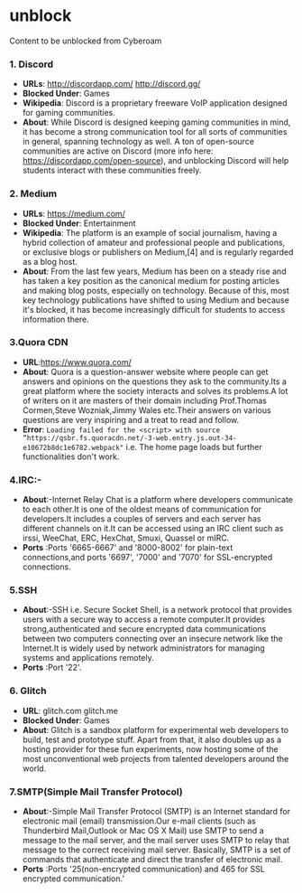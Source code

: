 # unblock
Content to be unblocked from Cyberoam

### 1. Discord
- **URLs**: http://discordapp.com/ http://discord.gg/
- **Blocked Under**: Games
- **Wikipedia**: Discord is a proprietary freeware VoIP application designed for gaming communities.
- **About**: While Discord is designed keeping gaming communities in mind, it has become a strong communication tool for all sorts of communities in general, spanning technology as well. A ton of open-source communities are active on Discord (more info here: https://discordapp.com/open-source), and unblocking Discord will help students interact with these communities freely.

### 2. Medium
- **URLs**: https://medium.com/
- **Blocked Under**: Entertainment
- **Wikipedia**: The platform is an example of social journalism, having a hybrid collection of amateur and professional people and publications, or exclusive blogs or publishers on Medium,[4] and is regularly regarded as a blog host.
- **About**: From the last few years, Medium has been on a steady rise and has taken a key position as the canonical medium for posting articles and making blog posts, especially on technology. Because of this, most key technology publications have shifted to using Medium and because it's blocked, it has become increasingly difficult for students to access information there.

### 3.Quora CDN
- **URL**:https://www.quora.com/
- **About**: Quora is a question-answer website where people can get answers and opinions on the questions they ask to the community.Its a great platform where the society interacts and solves its problems.A lot of writers on it are masters of their domain including Prof.Thomas Cormen,Steve Wozniak,Jimmy Wales etc.Their answers on various questions are very inspiring and a treat to read and follow.
- **Error**: `Loading failed for the <script> with source “https://qsbr.fs.quoracdn.net/-3-web.entry.js.out-34-e10672b8dc1e6782.webpack"` i.e. The home page loads but further functionalities don't work.

### 4.IRC:- 
- **About**:-Internet Relay Chat is a platform where developers communicate to each other.It is one of the oldest means of communication for developers.It includes a couples of servers and each server has different channels on it.It can be accessed using an IRC client such as irssi, WeeChat, ERC, HexChat, Smuxi, Quassel or mIRC. 
- **Ports** :Ports '6665-6667' and '8000-8002' for plain-text connections,and ports '6697', '7000' and '7070' for SSL-encrypted connections.

### 5.SSH
- **About**:-SSH i.e. Secure Socket Shell, is a network protocol that provides users with a secure way to access a remote computer.It provides strong,authenticated and secure encrypted data communications between two computers connecting over an insecure network like the Internet.It is widely used by network administrators for managing systems and applications remotely.
- **Ports** :Port '22'.

### 6. Glitch
- **URL**: glitch.com glitch.me
- **Blocked Under**: Games
- **About**: Glitch is a sandbox platform for experimental web developers to build, test and prototype stuff. Apart from that, it also doubles up as a hosting provider for these fun experiments, now hosting some of the most unconventional web projects from talented developers around the world.

### 7.SMTP(Simple Mail Transfer Protocol)
- **About**:-Simple Mail Transfer Protocol (SMTP) is an Internet standard for electronic mail (email) transmission.Our e-mail clients (such as Thunderbird Mail,Outlook or Mac OS X Mail) use SMTP to send a message to the mail server, and the mail server uses SMTP to relay that message to the correct receiving mail server. Basically, SMTP is a set of commands that authenticate and direct the transfer of electronic mail.
- **Ports** :Ports '25(non-encrypted communication) and 465 for SSL encrypted communication.'